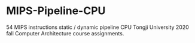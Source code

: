 # MIPS-Pipeline-CPU
54 MIPS instructions static / dynamic pipeline CPU
Tongji University 2020 fall Computer Architecture course assignments.
